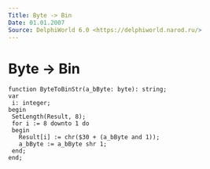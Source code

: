```yaml
---
Title: Byte -> Bin
Date: 01.01.2007
Source: DelphiWorld 6.0 <https://delphiworld.narod.ru/>
---
```



Byte -> Bin
===========

    function ByteToBinStr(a_bByte: byte): string;
    var
     i: integer;
    begin
     SetLength(Result, 8);
     for i := 8 downto 1 do
     begin
       Result[i] := chr($30 + (a_bByte and 1));
       a_bByte := a_bByte shr 1;
     end;
    end;



